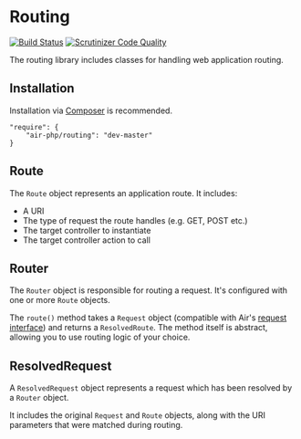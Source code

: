 # Routing
[![Build Status](https://scrutinizer-ci.com/g/air-php/routing/badges/build.png?b=master)](https://scrutinizer-ci.com/g/air-php/routing/build-status/master) [![Scrutinizer Code Quality](https://scrutinizer-ci.com/g/air-php/routing/badges/quality-score.png?b=master)](https://scrutinizer-ci.com/g/air-php/routing/?branch=master)

The routing library includes classes for handling web application routing.

## Installation
Installation via [Composer](https://getcomposer.org/) is recommended.

    "require": {
        "air-php/routing": "dev-master"
    }

## Route
The `Route` object represents an application route. It includes:

* A URI
* The type of request the route handles (e.g. GET, POST etc.)
* The target controller to instantiate
* The target controller action to call

## Router
The `Router` object is responsible for routing a request. It's configured with one or more `Route` objects.

The `route()` method takes a `Request` object (compatible with Air's [request interface](https://github.com/air-php/http/blob/master/src/Request/RequestInterface.php)) and returns a `ResolvedRoute`. The method itself is abstract, allowing you to use routing logic of your choice.

## ResolvedRequest
A `ResolvedRequest` object represents a request which has been resolved by a `Router` object.

It includes the original `Request` and `Route` objects, along with the URI parameters that were matched during routing.